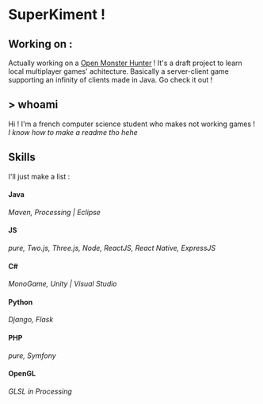 # SuperKiment !

## Working on :
Actually working on a [Open Monster Hunter](https://github.com/SuperKiment/OpenMonsterHunter) !
It's a draft project to learn local multiplayer games' achitecture. Basically a server-client game supporting an infinity of clients made in Java. Go check it out !

## > whoami
Hi ! I'm a french computer science student who makes not working games ! *I know how to make a readme tho hehe*

## Skills
I'll just make a list :
#### **Java**
*Maven, Processing | Eclipse*
#### **JS**
*pure, Two.js, Three.js, Node, ReactJS, React Native, ExpressJS*
#### **C#**
*MonoGame, Unity | Visual Studio*
#### Python
*Django, Flask*
#### PHP
*pure, Symfony*
#### OpenGL
*GLSL in Processing*
